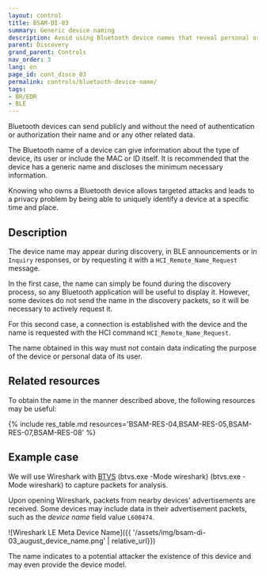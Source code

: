 ```yaml
---
layout: control
title: BSAM-DI-03
summary: Generic device naming
description: Avoid using Bluetooth device names that reveal personal or device information.
parent: Discovery
grand_parent: Controls
nav_order: 3
lang: en
page_id: cont_disco_03
permalink: controls/bluetooth-device-name/
tags:
- BR/EDR
- BLE
---
```


Bluetooth devices can send publicly and without the need of authentication or authorization their name and or any other related data.

The Bluetooth name of a device can give information about the type of device, its user or include the MAC or ID itself. It is recommended that the device has a generic name and discloses the minimum necessary information.

Knowing who owns a Bluetooth device allows targeted attacks and leads to a privacy problem by being able to uniquely identify a device at a specific time and place.

## Description

The device name may appear during discovery, in BLE announcements or in `Inquiry` responses, or by requesting it with a `HCI_Remote_Name_Request` message.

In the first case, the name can simply be found during the discovery process, so any Bluetooth application will be useful to display it. However, some devices do not send the name in the discovery packets, so it will be necessary to actively request it.

For this second case, a connection is established with the device and the name is requested with the HCI command `HCI_Remote_Name_Request`.

The name obtained in this way must not contain data indicating the purpose of the device or personal data of its user.


## Related resources

To obtain the name in the manner described above, the following resources may be useful:

{% include res_table.md resources='BSAM-RES-04,BSAM-RES-05,BSAM-RES-07,BSAM-RES-08' %}


## Example case

We will use Wireshark with [BTVS](https://learn.microsoft.com/en-us/windows-hardware/drivers/bluetooth/testing-btp-tools-btvs) (btvs.exe -Mode wireshark) (btvs.exe -Mode wireshark) to capture packets for analysis.

Upon opening Wireshark, packets from nearby devices' advertisements are received. Some devices may include data in their advertisement packets, such as the _device name_ field value `L600474`.

![Wireshark LE Meta Device Name]({{ '/assets/img/bsam-di-03_august_device_name.png' | relative_url}})

The name indicates to a potential attacker the existence of this device and may even provide the device model.
